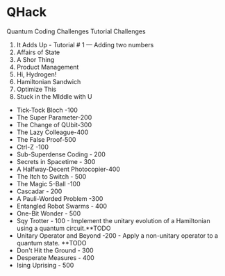 # QHack
Quantum Coding Challenges
Tutorial Challenges
1. It Adds Up - Tutorial # 1 — Adding two numbers
2. Affairs of State
3. A Shor Thing
4. Product Management
5. Hi, Hydrogen!
6. Hamiltonian Sandwich
7. Optimize This
8. Stuck in the MIddle with U
* Tick-Tock Bloch -100
* The Super Parameter-200
* The Change of QUbit-300 
* The Lazy Colleague-400 
* The False Proof-500 
* Ctrl-Z -100 
* Sub-Superdense Coding - 200 
* Secrets in Spacetime - 300 
* A Halfway-Decent Photocopier-400 
* The Itch to Switch - 500 
* The Magic 5-Ball -100 
* Cascadar - 200 
* A Pauli-Worded Problem -300 
* Entangled Robot Swarms - 400 
* One-Bit Wonder - 500 
* Sqy Trotter - 100 - Implement the unitary evolution of a Hamiltonian using a quantum circuit.**TODO 
* Unitary Operator and Beyond -200 - Apply a non-unitary operator to a quantum state. **TODO
* Don't Hit the Ground - 300 
* Desperate Measures - 400 
* Ising Uprising - 500
